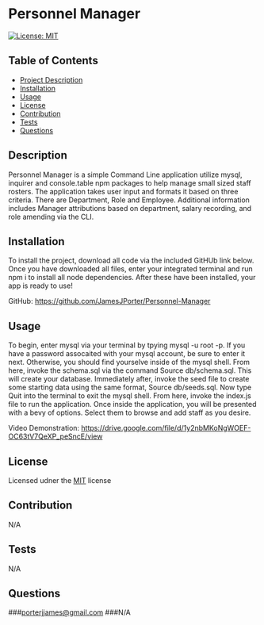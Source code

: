 # Personnel Manager
  [![License: MIT](https://img.shields.io/badge/License-MIT-yellow.svg)](https://opensource.org/licenses/MIT)

  ## Table of Contents 
  - [Project Description](#Description)
  - [Installation](#Installation)
  - [Usage](#Usage)
  - [License](#License)
  - [Contribution](#Contribution)
  - [Tests](#Tests)
  - [Questions](#Questions)

  ## Description
  Personnel Manager is a simple Command Line application utilize mysql, inquirer and console.table npm packages to help manage small sized staff rosters. The application takes user input and formats it based on three criteria. There are Department, Role and Employee. Additional information includes Manager attributions based on department, salary recording, and role amending via the CLI. 

  ## Installation 
  To install the project, download all code via the included GitHUb link below. Once you have downloaded all files, enter your integrated terminal and run npm i to install all node dependencies. After these have been installed, your app is ready to use!

  GitHub: https://github.com/JamesJPorter/Personnel-Manager

  ## Usage 
  To begin, enter mysql via your terminal by tpying mysql -u root -p. If you have a password assocaited with your mysql account, be sure to enter it next. Otherwise, you should find yourselve inside of the mysql shell. From here, invoke the schema.sql via the command Source db/schema.sql. This will create your database. Immediately after, invoke the seed file to create some starting data using the same format, Source db/seeds.sql. Now type Quit into the terminal to exit the mysql shell. From here, invoke the index.js file to run the application. Once inside the application, you will be presented with a bevy of options. Select them to browse and add staff as you desire.   

  Video Demonstration: https://drive.google.com/file/d/1y2nbMKoNgWOEF-OC63tV7QeXP_peSncE/view 

  ## License 
  Licensed udner the [MIT](https://opensource.org/licenses/MIT) license

  ## Contribution 
  N/A

  ## Tests 
  N/A

  ## Questions 
  ###porterjjames@gmail.com
  ###N/A
